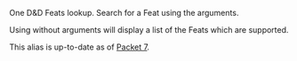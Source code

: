 One D&D Feats lookup. Search for a Feat using the arguments.

Using without arguments will display a list of the Feats which are supported.

This alias is up-to-date as of [Packet 7](https://www.dndbeyond.com/sources/ua/ph-playtest-7).